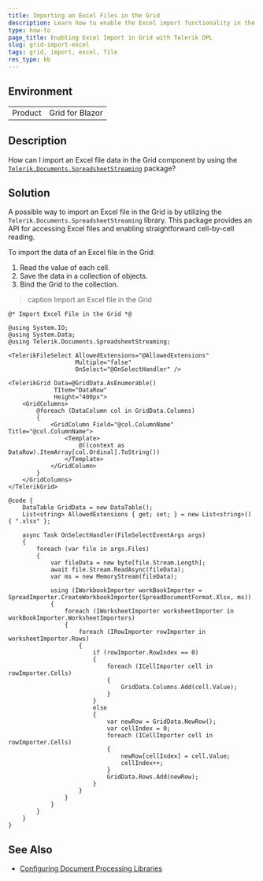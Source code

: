 ```yaml
---
title: Importing an Excel Files in the Grid
description: Learn how to enable the Excel import functionality in the Telerik UI for Blazor Data Grid component by using the Telerik Document Processing Library.
type: how-to
page_title: Enabling Excel Import in Grid with Telerik DPL
slug: grid-import-excel
tags: grid, import, excel, file
res_type: kb
---
```


## Environment

<table>
    <tbody>
        <tr>
            <td>Product</td>
            <td>Grid for Blazor</td>
        </tr>
    </tbody>
</table>


## Description

How can I import an Excel file data in the Grid component by using the [`Telerik.Documents.SpreadsheetStreaming`](https://docs.telerik.com/devtools/document-processing/libraries/radspreadstreamprocessing/overview) package?

## Solution

A possible way to import an Excel file in the Grid is by utilizing the `Telerik.Documents.SpreadsheetStreaming` library. This package provides an API for accessing Excel files and enabling straightforward cell-by-cell reading.

To import the data of an Excel file in the Grid:

1. Read the value of each cell.
1. Save the data in a collection of objects.
1. Bind the Grid to the collection.

>caption Import an Excel file in the Grid

<div class="skip-repl"></div>

````RAZOR
@* Import Excel File in the Grid *@

@using System.IO;
@using System.Data;
@using Telerik.Documents.SpreadsheetStreaming;

<TelerikFileSelect AllowedExtensions="@AllowedExtensions"
                   Multiple="false"
                   OnSelect="@OnSelectHandler" />

<TelerikGrid Data=@GridData.AsEnumerable()
             TItem="DataRow"
             Height="400px">
    <GridColumns>
        @foreach (DataColumn col in GridData.Columns)
        {
            <GridColumn Field="@col.ColumnName" Title="@col.ColumnName">
                <Template>
                    @((context as DataRow).ItemArray[col.Ordinal].ToString())
                </Template>
            </GridColumn>
        }
    </GridColumns>
</TelerikGrid>

@code {
    DataTable GridData = new DataTable();
    List<string> AllowedExtensions { get; set; } = new List<string>() { ".xlsx" };

    async Task OnSelectHandler(FileSelectEventArgs args)
    {
        foreach (var file in args.Files)
        {
            var fileData = new byte[file.Stream.Length];
            await file.Stream.ReadAsync(fileData);
            var ms = new MemoryStream(fileData);

            using (IWorkbookImporter workBookImporter = SpreadImporter.CreateWorkbookImporter(SpreadDocumentFormat.Xlsx, ms))
            {
                foreach (IWorksheetImporter worksheetImporter in workBookImporter.WorksheetImporters)
                {
                    foreach (IRowImporter rowImporter in worksheetImporter.Rows)
                    {
                        if (rowImporter.RowIndex == 0)
                        {
                            foreach (ICellImporter cell in rowImporter.Cells)
                            {
                                GridData.Columns.Add(cell.Value);
                            }
                        }
                        else
                        {
                            var newRow = GridData.NewRow();
                            var cellIndex = 0;
                            foreach (ICellImporter cell in rowImporter.Cells)
                            {
                                newRow[cellIndex] = cell.Value;
                                cellIndex++;
                            }
                            GridData.Rows.Add(newRow);
                        }
                    }
                }
            }
        }
    }
}

````

## See Also

  * [Configuring Document Processing Libraries](slug:getting-started-vs-integration-dpl)
